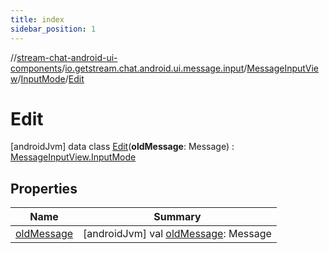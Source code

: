 ```yaml
---
title: index
sidebar_position: 1
---
```

//[stream-chat-android-ui-components](../../../../../index.md)/[io.getstream.chat.android.ui.message.input](../../../index.md)/[MessageInputView](../../index.md)/[InputMode](../index.md)/[Edit](index.md)



# Edit  
 [androidJvm] data class [Edit](index.md)(**oldMessage**: Message) : [MessageInputView.InputMode](../index.md)   


## Properties  
  
|  Name |  Summary | 
|---|---|
| <a name="io.getstream.chat.android.ui.message.input/MessageInputView.InputMode.Edit/oldMessage/#/PointingToDeclaration/"></a>[oldMessage](oldMessage.md)| <a name="io.getstream.chat.android.ui.message.input/MessageInputView.InputMode.Edit/oldMessage/#/PointingToDeclaration/"></a> [androidJvm] val [oldMessage](oldMessage.md): Message   <br/>|

